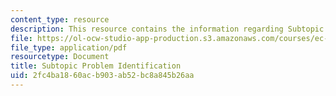 ```yaml
---
content_type: resource
description: This resource contains the information regarding Subtopic Problem Identification.
file: https://ol-ocw-studio-app-production.s3.amazonaws.com/courses/ec-s11-engineering-capacity-in-community-based-healthcare-fall-2005/2fc4ba1860acb903ab52bc8a845b26aa_MITEC_S11F05_support_intro.pdf
file_type: application/pdf
resourcetype: Document
title: Subtopic Problem Identification
uid: 2fc4ba18-60ac-b903-ab52-bc8a845b26aa
---
```

